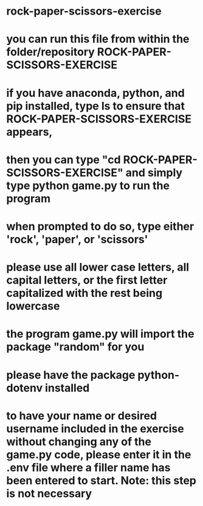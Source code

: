 # rock-paper-scissors-exercise

# you can run this file from within the folder/repository ROCK-PAPER-SCISSORS-EXERCISE
# if you have anaconda, python, and pip installed, type ls to ensure that ROCK-PAPER-SCISSORS-EXERCISE appears,
# then you can type "cd ROCK-PAPER-SCISSORS-EXERCISE" and simply type python game.py to run the program
# when prompted to do so, type either 'rock', 'paper', or 'scissors'
# please use all lower case letters, all capital letters, or the first letter capitalized with the rest being lowercase
# the program game.py will import the package "random" for you
# please have the package python-dotenv installed
# to have your name or desired username included in the exercise without changing any of the game.py code, please enter it in the .env file where a filler name has been entered to start. Note: this step is not necessary
